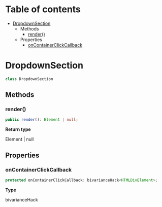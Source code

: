# Table of contents

* [DropdownSection][ClassDeclaration-5]
    * Methods
        * [render()][MethodDeclaration-21]
    * Properties
        * [onContainerClickCallback][PropertyDeclaration-9]

# DropdownSection

```typescript
class DropdownSection
```
## Methods

### render()

```typescript
public render(): Element | null;
```

**Return type**

Element | null

## Properties

### onContainerClickCallback

```typescript
protected onContainerClickCallback: bivarianceHack<HTMLDivElement>;
```

**Type**

bivarianceHack<HTMLDivElement>

[ClassDeclaration-5]: dropdownsection.md#dropdownsection
[MethodDeclaration-21]: dropdownsection.md#render
[PropertyDeclaration-9]: dropdownsection.md#oncontainerclickcallback